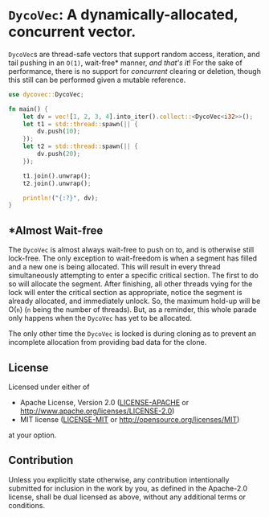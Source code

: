 # `DycoVec`: A **dy**namically-allocated, **co**ncurrent **vec**tor.

`DycoVec`s are thread-safe vectors that support random access, iteration,
and tail pushing in an `O(1)`, wait-free\* manner, *and that's it*! For
the sake of performance, there is no support for *concurrent* clearing or
deletion, though this still can be performed given a mutable reference.

```rust
use dycovec::DycoVec;

fn main() {
    let dv = vec![1, 2, 3, 4].into_iter().collect::<DycoVec<i32>>();
    let t1 = std::thread::spawn(|| {
        dv.push(10);
    });
    let t2 = std::thread::spawn(|| {
        dv.push(20);
    });

    t1.join().unwrap();
    t2.join().unwrap();

    println!("{:?}", dv);
}
```

## \*Almost Wait-free

The `DycoVec` is almost always wait-free to push on to, and is otherwise
still lock-free. The only exception to wait-freedom is when a segment has
filled and a new one is being allocated. This will result in every thread
simultaneously attempting to enter a specific critical section. The first
to do so will allocate the segment. After finishing, all other threads
vying for the lock will enter the critical section as appropriate, notice
the segment is already allocated, and immediately unlock. So, the maximum
hold-up will be O(`n`) (`n` being the number of threads). But, as a
reminder, this whole parade only happens when the `DycoVec` has yet to
be allocated.

The only other time the `DycoVec` is locked is during cloning as to prevent
an incomplete allocation from providing bad data for the clone.

## License

Licensed under either of

 * Apache License, Version 2.0
   ([LICENSE-APACHE](LICENSE-APACHE) or http://www.apache.org/licenses/LICENSE-2.0)
 * MIT license
   ([LICENSE-MIT](LICENSE-MIT) or http://opensource.org/licenses/MIT)

at your option.

## Contribution

Unless you explicitly state otherwise, any contribution intentionally submitted
for inclusion in the work by you, as defined in the Apache-2.0 license, shall be
dual licensed as above, without any additional terms or conditions.
